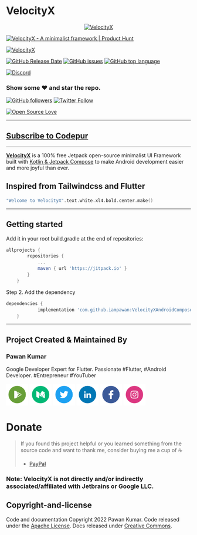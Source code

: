# VelocityX

<p align="center">
  <a href="https://velocityx.dev/" target="_blank">
    <img src="https://i.imgur.com/bUPGr7s.png"  width="800" alt="VelocityX">
  </a>
</p>
<a href="https://www.producthunt.com/posts/velocityx?utm_source=badge-featured&utm_medium=badge&utm_souce=badge-velocityx" target="_blank"><img src="https://api.producthunt.com/widgets/embed-image/v1/featured.svg?post_id=289488&theme=light" alt="VelocityX - A minimalist framework | Product Hunt" style="width: 250px; height: 54px;" width="250" height="54" /></a>

[![VelocityX](https://img.shields.io/badge/velocityx-fast-red?style=for-the-badge)](https://github.com/iampawan/VelocityXAndroidCompose)

[![GitHub Release Date](https://img.shields.io/github/release-date/iampawan/velocityXandroidcompose.svg?style=for-the-badge)](https://github.com/iampawan/VelocityXAndroidCompose)
[![GitHub issues](https://img.shields.io/github/issues/iampawan/VelocityXAndroidCompose.svg?style=for-the-badge)](https://github.com/iampawan/VelocityXAndroidCompose/issues)
[![GitHub top language](https://img.shields.io/github/languages/top/iampawan/VelocityXAndroidCompose.svg?style=for-the-badge)](https://github.com/iampawan/VelocityXAndroidCompose)

<a href="https://discord.gg/9tXYvNq"><img src="https://img.shields.io/discord/746087597759004835.svg?logo=discord&style=for-the-badge" alt="Discord"></a>

### Show some :heart: and star the repo.

[![GitHub followers](https://img.shields.io/github/followers/iampawan.svg?style=social&label=Follow)](https://github.com/iampawan/)
[![Twitter Follow](https://img.shields.io/twitter/follow/imthepk.svg?style=social)](https://twitter.com/imthepk)

[![Open Source Love](https://badges.frapsoft.com/os/v1/open-source.svg?v=102)](https://opensource.org/licenses/Apache-2.0)

---

## [Subscribe to Codepur](https://codepur.dev/)

---

[**VelocityX**](https://velocityx.dev/) is a 100% free Jetpack open-source minimalist UI Framework built with <a href="https://developer.android.com/jetpack/compose/" target="_blank">Kotlin & Jetpack Compose</a> to make Android development easier and more joyful than ever.

## Inspired from Tailwindcss and Flutter

```kotlin
"Welcome to VelocityX".text.white.xl4.bold.center.make()
```

---

## Getting started

Add it in your root build.gradle at the end of repositories:

```gradle
allprojects {
		repositories {
			...
			maven { url 'https://jitpack.io' }
		}
	}

```

Step 2. Add the dependency

```gradle
dependencies {
	        implementation 'com.github.iampawan:VelocityXAndroidCompose:1.0.0-alpha01'
	}
```

---

## Project Created & Maintained By

### Pawan Kumar

Google Developer Expert for Flutter. Passionate #Flutter, #Android Developer. #Entrepreneur #YouTuber

<a href="https://play.google.com/store/apps/dev?id=7703305844118303242&hl=en"><img src="https://github.com/aritraroy/social-icons/blob/master/play-store-icon.png?raw=true" width="60"></a> <a href="https://medium.com/@imthepk"><img src="https://github.com/aritraroy/social-icons/blob/master/medium-icon.png?raw=true" width="60"></a>
<a href="https://twitter.com/imthepk"><img src="https://github.com/aritraroy/social-icons/blob/master/twitter-icon.png?raw=true" width="60"></a>
<a href="https://linkedin.com/in/imthepk"><img src="https://github.com/aritraroy/social-icons/blob/master/linkedin-icon.png?raw=true" width="60"></a>
<a href="https://facebook.com/imthepk"><img src="https://github.com/aritraroy/social-icons/blob/master/facebook-icon.png?raw=true" width="60"></a>
<a href="https://instagram.com/codepur_ka_superhero"><img src="https://github.com/aritraroy/social-icons/blob/master/instagram-icon.png?raw=true" width="60"></a>

# Donate

> If you found this project helpful or you learned something from the source code and want to thank me, consider buying me a cup of :coffee:
>
> - [PayPal](https://www.paypal.me/imthepk/)

### Note: VelocityX is not directly and/or indirectly associated/affiliated with Jetbrains or Google LLC.

## Copyright-and-license

Code and documentation Copyright 2022 Pawan Kumar. Code released under the [Apache License](./LICENSE). Docs released under [Creative Commons](https://creativecommons.org/licenses/by/3.0/).
